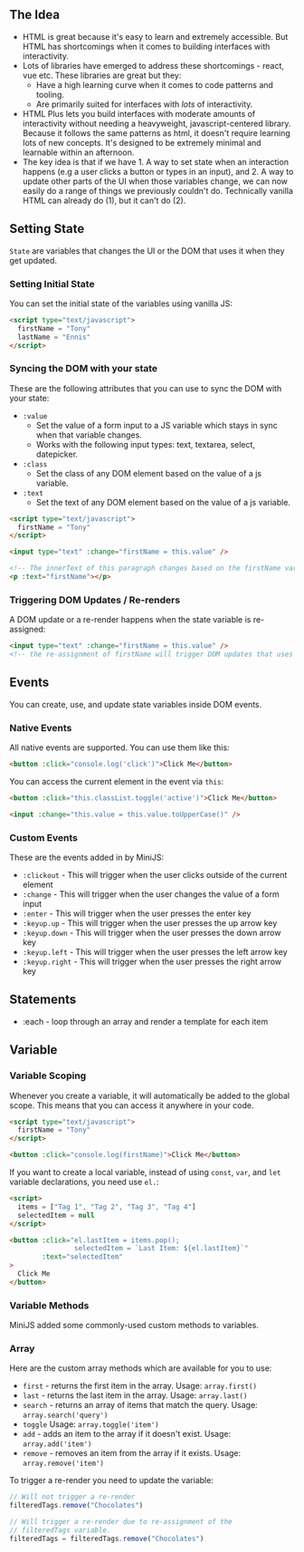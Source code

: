 ## The Idea
- HTML is great because it's easy to learn and extremely accessible. But HTML has shortcomings when it comes to building interfaces with interactivity. 
- Lots of libraries have emerged to address these shortcomings - react, vue etc. These libraries are great but they:
  - Have a high learning curve when it comes to code patterns and tooling.
  - Are primarily suited for interfaces with *lots* of interactivity.
- HTML Plus lets you build interfaces with moderate amounts of interactivity without needing a heavyweight, javascript-centered library. Because it follows the same patterns as html, it doesn't require learning lots of new  concepts. It's designed to be extremely minimal and learnable within an afternoon.
- The key idea is that if we have 1. A way to set state when an interaction happens (e.g a user clicks a button or types in an input), and 2. A way to update other parts of the UI when those variables change, we can now easily do a range of things we previously couldn't do. Technically vanilla HTML can already do (1), but it can't do (2). 

## Setting State

`State` are variables that changes the UI or the DOM that uses it when they get updated. 

### Setting Initial State

You can set the initial state of the variables using vanilla JS:

```html
<script type="text/javascript">
  firstName = "Tony"
  lastName = "Ennis"
</script>
```

### Syncing the DOM with your state

These are the following attributes that you can use to sync the DOM with your state:

- `:value`
  - Set the value of a form input to a JS variable which stays in sync when that variable changes. 
  - Works with the following input types: text, textarea, select, datepicker.
- `:class`
  - Set the class of any DOM element based on the value of a js variable.
- `:text`
  - Set the text of any DOM element based on the value of a js variable.

```html
<script type="text/javascript">
  firstName = "Tony"
</script>

<input type="text" :change="firstName = this.value" />

<!-- The innerText of this paragraph changes based on the firstName variable --> 
<p :text="firstName"></p>
```

### Triggering DOM Updates / Re-renders

A DOM update or a re-render happens when the state variable is re-assigned:

```html
<input type="text" :change="firstName = this.value" />
<!-- the re-assignment of firstName will trigger DOM updates that uses that variable -->
```

## Events

You can create, use, and update state variables inside DOM events.

### Native Events

All native events are supported. You can use them like this:

```html
<button :click="console.log('click')">Click Me</button>
```

You can access the current element in the event via `this`:

```html
<button :click="this.classList.toggle('active')">Click Me</button>

<input :change="this.value = this.value.toUpperCase()" />
```

### Custom Events

These are the events added in by MiniJS:

- `:clickout` - This will trigger when the user clicks outside of the current element
- `:change` - This will trigger when the user changes the value of a form input
- `:enter` - This will trigger when the user presses the enter key
- `:keyup.up` - This will trigger when the user presses the up arrow key
- `:keyup.down` - This will trigger when the user presses the down arrow key
- `:keyup.left` - This will trigger when the user presses the left arrow key
- `:keyup.right` - This will trigger when the user presses the right arrow key


## Statements

- :each - loop through an array and render a template for each item

## Variable

### Variable Scoping

Whenever you create a variable, it will automatically be added to the global scope. This means that you can access it anywhere in your code.

```html
<script type="text/javascript">
  firstName = "Tony"
</script>

<button :click="console.log(firstName)">Click Me</button>
```

If you want to create a local variable, instead of using `const`, `var`, and `let` variable declarations, you need use `el.`:
  
```html
<script>
  items = ["Tag 1", "Tag 2", "Tag 3", "Tag 4"]
  selectedItem = null
</script>

<button :click="el.lastItem = items.pop();
                selectedItem = `Last Item: ${el.lastItem}`"
        :text="selectedItem"
>
  Click Me
</button>
```

### Variable Methods

MiniJS added some commonly-used custom methods to variables.

### Array

Here are the custom array methods which are available for you to use:

- `first` - returns the first item in the array.
  Usage: `array.first()`
- `last` - returns the last item in the array.
  Usage: `array.last()`
- `search` - returns an array of items that match the query.
  Usage: `array.search('query')`
- `toggle`
  Usage: `array.toggle('item')`
- `add` - adds an item to the array if it doesn't exist.
  Usage: `array.add('item')`
- `remove` - removes an item from the array if it exists.
  Usage: `array.remove('item')`

To trigger a re-render you need to update the variable:

```js
// Will not trigger a re-render
filteredTags.remove("Chocolates")

// Will trigger a re-render due to re-assignment of the
// filteredTags variable.
filteredTags = filteredTags.remove("Chocolates")
```
